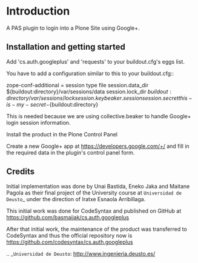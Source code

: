 
Introduction
============

A PAS plugin to login into a Plone Site using Google+.


Installation and getting started
-----------------------------------

Add 'cs.auth.googleplus' and 'requests' to your buildout.cfg's eggs list.

You have to add a configuration similar to this to your buildout.cfg::

 zope-conf-additional =
    <product-config beaker>
        session type file
        session.data_dir ${buildout:directory}/var/sessions/data
        session.lock_dir ${buildout:directory}/var/sessions/lock
        session.key beaker.session
        session.secret this-is-my-secret-${buildout:directory}
    </product-config>

This is needed because we are using collective.beaker to handle Google+ login
session information.

Install the product in the Plone Control Panel

Create a new Google+ app at https://developers.google.com/+/ and fill in the
required data in the plugin's control panel form.


Credits
--------

Initial implementation was done by Unai Bastida, Eneko Jaka and Maitane Pagola as
their final project of the University course at `Universidad de Deusto`_ under
the direction of Iratxe Esnaola Arribillaga.

This initial work was done for CodeSyntax and published on GitHub at
https://github.com/basmaijak/cs.auth.googleplus

After that initial work, the maintenance of the product was transferred to CodeSyntax
and thus the official repository now is https://github.com/codesyntax/cs.auth.googleplus

.. _`Universidad de Deusto`: http://www.ingenieria.deusto.es/


